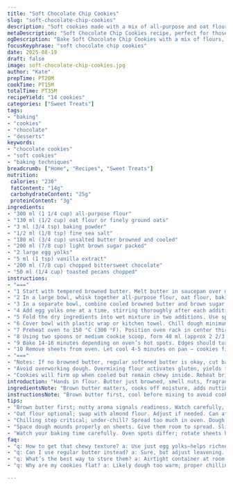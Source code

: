 ```yaml
---
title: "Soft Chocolate Chip Cookies"
slug: "soft-chocolate-chip-cookies"
description: "Soft cookies made with a mix of all-purpose and oat flour, brown sugar, browned butter, and egg yolks. Includes chopped dark chocolate and toasted pecans for texture and flavor. Uses baking powder instead of baking soda for a different rise. Bakes at lower temperature for a tender crumb, edges just turning golden. Simple steps focused on texture cues and flavor build."
metaDescription: "Soft Chocolate Chip Cookies recipe, perfect for those who crave tender textures and rich flavors, elevate your baking with this essential guide"
ogDescription: "Bake Soft Chocolate Chip Cookies with a mix of flours, browned butter, and rich chocolate chunks. A treat you won’t want to miss!"
focusKeyphrase: "soft chocolate chip cookies"
date: 2025-08-19
draft: false
image: soft-chocolate-chip-cookies.jpg
author: "Kate"
prepTime: PT20M
cookTime: PT15M
totalTime: PT35M
recipeYield: "14 cookies"
categories: ["Sweet Treats"]
tags:
- "baking"
- "cookies"
- "chocolate"
- "desserts"
keywords:
- "chocolate cookies"
- "soft cookies"
- "baking techniques"
breadcrumb: ["Home", "Recipes", "Sweet Treats"]
nutrition: 
 calories: "230"
 fatContent: "14g"
 carbohydrateContent: "25g"
 proteinContent: "3g"
ingredients:
- "300 ml (1 1/4 cup) all-purpose flour"
- "130 ml (1/2 cup) oat flour or finely ground oats"
- "3 ml (3/4 tsp) baking powder"
- "1/2 ml (1/8 tsp) fine sea salt"
- "180 ml (3/4 cup) unsalted butter browned and cooled"
- "200 ml (7/8 cup) light brown sugar packed"
- "2 large egg yolks"
- "5 ml (1 tsp) vanilla extract"
- "200 ml (7/8 cup) chopped bittersweet chocolate"
- "50 ml (1/4 cup) toasted pecans chopped"
instructions:
- "==="
- "1 Start with tempered browned butter. Melt butter in saucepan over medium heat. Swirl, watch for nutty aroma and brown specks. Immediately remove from heat and cool slightly. Avoid burnt taste by pulling off heat right as solids brown."
- "2 In a large bowl, whisk together all-purpose flour, oat flour, baking powder, and salt until evenly combined. Sifting optional for even mixing but whisk well to prevent lumps. Swap oat flour with finely ground almond flour for nuttier flavor but watch texture changes."
- "3 In a separate bowl, combine cooled browned butter and brown sugar. Stir vigorously with wooden spoon or rubber spatula until smooth, slightly glossy, and fully mixed. Brown sugar must dissolve into butter for moist crumb. Grainy texture means under-mixing."
- "4 Add egg yolks one at a time, stirring thoroughly after each addition. Incorporate vanilla extract. No egg whites here — yolks add richness and tenderness, keep dough dense and soft. Over-mixing can develop gluten; mix just until combined."
- "5 Fold the dry ingredients into wet mixture in two additions. Use spatula or wooden spoon, fold gently but thoroughly to avoid pockets of flour. Stop once no dry flour visible. Fold in chopped chocolate and toasted pecans evenly dispersed. Pecans add crunch and savory contrast, optional if allergic."
- "6 Cover bowl with plastic wrap or kitchen towel. Chill dough minimum 30 minutes. Chilling solidifies fats and prevents cookies from spreading too thin during baking. Dough feels cooler and stiffer, easier to portion."
- "7 Preheat oven to 150 °C (300 °F). Position oven rack in center third. Line two baking sheets with parchment paper or silicone mats. Lower temp than usual to encourage even baking and prevent over-browning edges."
- "8 Using two spoons or medium cookie scoop, form 40 ml (approx 2 2/3 tbsp) mounds spaced 5 cm (2 inches) apart on baking sheets. Big enough for soft centre but will flatten slightly while baking. Slightly chew admix dough with fingers to smooth tops, promotes even rise."
- "9 Bake 14-16 minutes depending on oven’s hot spots. Edges should turn pale golden and firm. Center remains soft, puffy but not wet or raw. Muffin-top effect desirable. Listen for light crackling sound at edges, scent will deepen. Avoid baking beyond first golden notes or cookies dry out."
- "10 Remove sheets from oven. Let cool 4-5 minutes on pan — cookies finish cooking from residual heat, centers set and don’t fall apart when moved. Transfer gently to wire rack to cool completely. Store airtight at room temp up to 5 days or freeze."
- "==="
- "Notes: If no browned butter, regular softened butter is okay, cut baking powder to 2 ml (1/2 tsp) and add 1/4 tsp baking soda for lift. Swap pecans with walnuts or leave out. For dairy-free, coconut oil solid at room temp can replace butter, flavor shifts to tropical notes. Watch dough hydration if using different flours; some absorb more. Brown sugar preference leans moist but white sugar can tweak texture—expect crisper bite."
- "Avoid overworking dough. Overmixing flour activates gluten, yields tough cookies. Don’t skip resting/chilling step. Batch size yielded around 14 generous cookies, reduce size for more but thinner and crisper cookies."
- "Cookies will firm up when cooled but remain chewy inside. Reheat briefly for melty chocolate moments."
introduction: "Hands in flour. Butter just browned, smell nuts, fragrant. Sugar gritty? Stir till glossy, no grain left. Egg yolks only. No whites, no fluff. Flour mixture changes here. Oats to bulk, baking powder to puff instead of soda. Pecans for crunch, bittersweet chocolate chunking. Mix gentle, fold not stir. Clumps ruin texture. Chill dough or cookies spread thin, lose body. Low heat baking, slow and steady gets tender cookie, golden edges, soft center. Smell deepens, crackle near edges signals doneness. Don’t trust timer alone watch color and feel. Cookies can turn dry fast, better just shy than overbaked."
ingredientsNote: "Brown butter matters, cooks off moisture, adds nuttiness. Don’t burn, timing key. Oat flour optional—adds chew, whole texture. Use pecans for contrast; walnuts or hazelnuts work too. Can replace browned butter with regular softened butter but adjust leavening slightly—baking soda needed to compensate. Brown sugar keeps moist, white sugar makes crispier cookie. Egg yolks lend richness and chew without raising dough too much. Vanilla adds complexity, pure extract preferred. Chocolate chunks bitterer than chips, chunk size affects melt. Chilling dough controls spread, improves flavor melding."
instructionsNote: "Brown butter first, cool before mixing to avoid cooking eggs. Fold dry into wet gently to avoid gluten toughening. Watch dough hydration; too dry or wet means texture issues. Dough stiff enough for scooping but yields soft cookie. Chill dough minimum 30 min, better up to 2 hrs or overnight for flavor depth. Baking temp lowered to 150 °C slows caramelization, getting tender crumb not crusty edges. Timing 14-16 min depends on oven and cookie size. Look for pale golden edges, soft center that holds shape when nudged. Cool on pan briefly so cookies finish baking from residual heat. Transfer carefully to avoid breaking soft centers. Store airtight, refresh in warm oven if needed."
tips:
- "Brown butter first; nutty aroma signals readiness. Watch carefully, pull off heat as solids brown. More flavor, less burnt taste. Texture matters."
- "Oat flour optional; swap with almond flour. Adjust if needed. Can affect dough hydration. Mix dry ingredients well, avoid any lumps..."
- "Chilling step critical; under-chill? Spread too much in oven. Dough should be stiff. Cooler means better texture, holds shape well."
- "Space dough mounds properly on sheets. Give them room to spread. Slight flattening is good; helps bake evenly. Tweaking the size affects baking time."
- "Watch your baking time carefully. Oven spots differ; rotate sheets halfway for even baking. Strong smells and crackling? That’s your cue to check progress."
faq:
- "q: How to get that chewy texture? a: Use just egg yolks—helps richness without fluff. Over-mixing activates gluten; keep it gentle."
- "q: Can I use regular butter instead? a: Sure, but adjust leavening. Cut baking powder. Add a bit of baking soda for lift."
- "q: What’s the best way to store them? a: Airtight container at room temp up to 5 days. Freeze for longer storage, thaw before eating."
- "q: Why are my cookies flat? a: Likely dough too warm; proper chilling prevents spreading. Use parchment paper to maintain shape."

---
```

